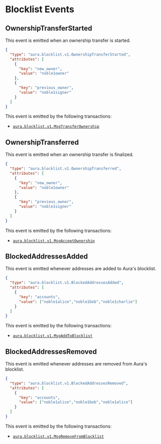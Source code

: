# Blocklist Events

## OwnershipTransferStarted

This event is emitted when an ownership transfer is started.

```json
{
  "type": "aura.blocklist.v1.OwnershipTransferStarted",
  "attributes": [
    {
      "key": "new_owner",
      "value": "noble1owner"
    },
    {
      "key": "previous_owner",
      "value": "noble1signer"
    }
  ]
}
```

This event is emitted by the following transactions:

- [`aura.blocklist.v1.MsgTransferOwnership`](./02_messages_blocklist.md#transfer-ownership)

## OwnershipTransferred

This event is emitted when an ownership transfer is finalized.

```json
{
  "type": "aura.blocklist.v1.OwnershipTransferred",
  "attributes": [
    {
      "key": "new_owner",
      "value": "noble1owner"
    },
    {
      "key": "previous_owner",
      "value": "noble1signer"
    }
  ]
}
```

This event is emitted by the following transactions:

- [`aura.blocklist.v1.MsgAcceptOwnership`](./02_messages_blocklist.md#accept-ownership)

## BlockedAddressesAdded

This event is emitted whenever addresses are added to Aura's blocklist.

```json
{
  "type": "aura.blocklist.v1.BlockedAddressesAdded",
  "attributes": [
    {
      "key": "accounts",
      "value": ["noble1alice","noble1bob","noble1charlie"]
    }
  ]
}
```

This event is emitted by the following transactions:

- [`aura.blocklist.v1.MsgAddToBlocklist`](./02_messages_blocklist.md#add-to-blocklist)

## BlockedAddressesRemoved

This event is emitted whenever addresses are removed from Aura's blocklist.

```json
{
  "type": "aura.blocklist.v1.BlockedAddressesRemoved",
  "attributes": [
    {
      "key": "accounts",
      "value": ["noble1alice","noble1bob","noble1alice"]
    }
  ]
}
```

This event is emitted by the following transactions:

- [`aura.blocklist.v1.MsgRemoveFromBlocklist`](./02_messages_blocklist.md#remove-from-blocklist)
